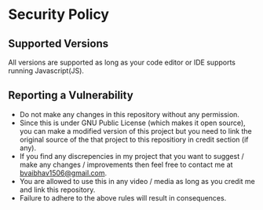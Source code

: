 # Security Policy

## Supported Versions
All versions are supported as long as your code editor or IDE supports running Javascript(JS).

## Reporting a Vulnerability
- Do not make any changes in this repository without any permission.
- Since this is under GNU Public License (which makes it open source), you can make a modified version of this project but you need to link the original source of the that project to this repositiory in credit section (if any).
- If you find any discrepencies in my project that you want to suggest / make any changes / improvements then feel free to contact me at bvaibhav1506@gmail.com.
- You are allowed to use this in any video / media as long as you credit me and link this repository.
- Failure to adhere to the above rules will result in consequences.
